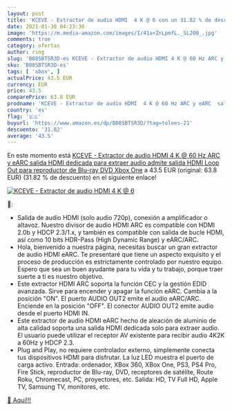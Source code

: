 ```yaml
---
layout: post
title: 'KCEVE - Extractor de audio HDMI  4 K @ 6 con un 31.82 % de descuento'
date: 2021-01-30 04:23:30
image: 'https://m.media-amazon.com/images/I/41a+ZnLpmfL._SL200_.jpg'
comments: true
category: ofertas
author: ring
slug: 'B08SBTSR3D-es KCEVE - Extractor de audio HDMI 4 K @ 60 Hz ARC y eARC...'
sku: 'B08SBTSR3D-es'
tags: [ 'xbox', ]
actualPrice: 43.5 EUR
currency: EUR
price: 43.5
comparePrice: 63.8 EUR
prodname: 'KCEVE - Extractor de audio HDMI  4 K @ 60 Hz ARC y eARC  salida HDMI dedicada para extraer audio  admite salida HDMI Loop Out para reproductor de Blu-ray DVD Xbox One'
country: 'es'
flag: '🇪🇸'
buyurl: 'https://www.amazon.es/dp/B08SBTSR3D/?tag=tolees-21'
descuento: '31.82'
average: '43.5'
---
```


En este momento está [KCEVE - Extractor de audio HDMI  4 K @ 60 Hz ARC y eARC  salida HDMI dedicada para extraer audio  admite salida HDMI Loop Out para reproductor de Blu-ray DVD Xbox One](https://www.amazon.es/dp/B08SBTSR3D/?tag=tolees-21) a 43.5 EUR (original: 63.8 EUR) (31.82 %  de descuento) en el siguiente enlace!

[![KCEVE - Extractor de audio HDMI  4 K @ 6](https://m.media-amazon.com/images/I/41a+ZnLpmfL._SL200_.jpg)](https://www.amazon.es/dp/B08SBTSR3D/?tag=tolees-21)

🔎:

- Salida de audio HDMI (solo audio 720p), conexión a amplificador o altavoz. Nuestro divisor de audio HDMI ARC es compatible con HDMI 2.0b y HDCP 2.3/1.x, y también es compatible con salida de bucle HDMI, así como 10 bits HDR-Pass (High Dynamic Range) y eARC/ARC.
- Hola, bienvenido a nuestra página, necesitas buscar un gran extractor de audio HDMI eARC. Te presentaré que tiene un aspecto exquisito y el proceso de producción es estrictamente controlado por nuestro equipo. Espero que sea un buen ayudante para tu vida y tu trabajo, porque traer suerte a ti es nuestro objetivo.
- Este extractor HDMI ARC soporta la función CEC y la gestión EDID avanzada. Sirve para encender y apagar la función eARC. Cambia a la posición "ON". El puerto AUDIO OUT2 emite el audio eARC/ARC. Enciende en la posición "OFF". El conector AUDIO OUT2 emite audio desde el puerto HDMI IN.
- Este extractor de audio HDMI eARC hecho de aleación de aluminio de alta calidad soporta una salida HDMI dedicada solo para extraer audio. El usuario puede utilizar el receptor AV existente para recibir audio 4K2K a 60Hz y HDCP 2.3.
- Plug and Play, no requiere controlador externo, simplemente conecta tus dispositivos HDMI para disfrutar. La luz LED muestra el puerto de carga activo. Entrada: ordenador, XBox 360, XBox One, PS3, PS4 Pro, Fire Stick, reproductor de Blu-ray, DVD, receptores de satélite, Route Roku, Chromecast, PC, proyectores, etc. Salida: HD, TV Full HD, Apple TV, Samsung TV, monitores, etc.

[🛒 Aquí!!!](https://www.amazon.es/dp/B08SBTSR3D/?tag=tolees-21)
